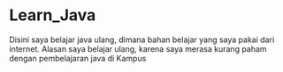 # Learn_Java
Disini saya belajar java ulang, dimana bahan belajar yang saya pakai dari internet. Alasan saya belajar ulang, karena saya merasa kurang paham dengan pembelajaran java di Kampus
